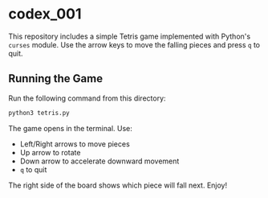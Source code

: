 # codex_001

This repository includes a simple Tetris game implemented with Python's
`curses` module. Use the arrow keys to move the falling pieces and press
`q` to quit.

## Running the Game

Run the following command from this directory:

```bash
python3 tetris.py
```

The game opens in the terminal. Use:
- Left/Right arrows to move pieces
- Up arrow to rotate
- Down arrow to accelerate downward movement
- `q` to quit

The right side of the board shows which piece will fall next.
Enjoy!
